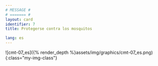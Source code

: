 ```yaml
---
# MESSAGE #
# ======= #
layout: card
identifier: 7
title: Protegerse contra los mosquitos

lang: es
---
```


![cmt-07_es]({% render_depth %}assets/img/graphics/cmt-07_es.png){:class="my-img-class"}
